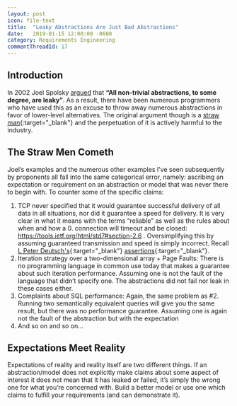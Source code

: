 ```yaml
---
layout: post
icon: file-text
title:  "Leaky Abstractions Are Just Bad Abstractions"
date:   2019-01-15 12:00:00 -0600
category: Requirements Engineering
commentThreadId: 17
---
```


## Introduction

In 2002 Joel Spolsky [argued](https://www.joelonsoftware.com/2002/11/11/the-law-of-leaky-abstractions/) that **“All non-trivial abstractions, to some degree, are leaky”**.  As a result, there have been numerous programmers who have used this as an excuse to throw away numerous abstractions in favor of lower-level alternatives. The original argument though is a [straw man](https://en.wikipedia.org/wiki/Straw_man){:target="_blank"} and the perpetuation of it is actively harmful to the industry.

## The Straw Men Cometh

Joel’s examples and the numerous other examples I’ve seen subsequently by proponents all fall into the same categorical error, namely: ascribing an expectation or requirement on an abstraction or model that was never there to begin with. To counter some of the specific claims:

1. TCP never specified that it would guarantee successful delivery of all data in all situations, nor did it guarantee a speed for delivery. It is very clear in what it means with the terms “reliable” as well as the rules about when and how a 0. connection will timeout and be closed: <https://tools.ietf.org/html/std7#section-2.6> . Oversimplifying this by assuming guaranteed transmission and speed is simply incorrect. Recall [L Peter Deutsch's](https://en.wikipedia.org/wiki/L._Peter_Deutsch){:target="_blank"} [assertions](https://en.wikipedia.org/wiki/Fallacies_of_distributed_computing){:target="_blank"}.
2. Iteration strategy over a two-dimensional array + Page Faults: There is no programming language in common use today that makes a guarantee about such iteration performance. Assuming one is not the fault of the language that didn’t specify one. The abstractions did not fail nor leak in these cases either.
3. Complaints about SQL performance: Again, the same problem as #2. Running two semantically equivalent queries will give you the same result, but there was no performance guarantee. Assuming one is again not the fault of the abstraction but with the expectation
4. And so on and so on...

## Expectations Meet Reality

Expectations of reality and reality itself are two different things. If an abstraction/model does not explicitly make claims about some aspect of interest it does not mean that it has leaked or failed, it’s simply the wrong one for what you’re concerned with.  Build a better model or use one which claims to fulfill your requirements (and can demonstrate it).
